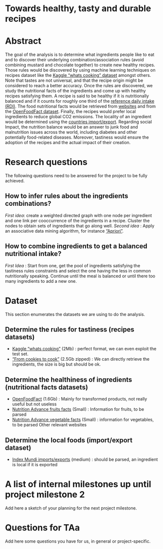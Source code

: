 # Towards healthy, tasty and durable recipes

# Abstract
The goal of the analysis is to determine what ingredients people like to eat and to discover their underlying combination/association rules (avoid combining mustard and chocolate together) to create new healthy recipes. Those rules would be discovered by using machine learning techniques on recipes dataset like the [Kaggle “whats cooking” dataset](https://www.kaggle.com/c/whats-cooking/data?fbclid=IwAR2RkMMWvBHJUirhgx-f5uB5ZVZ0XmlscS7OWJmuVZHUhDB9r2C8dLv4Bj4) amongst others. Note that tastes are not universal, and that the recipe origin might be considered to reach a better accuracy.
Once the rules are discovered, we study the nutritional facts of the ingredients and come up with healthy recipes satisfying them. A recipe is said to be healthy if it is nutritionally balanced and if it counts for roughly one third of the [reference daily intake (RDI)](https://en.wikipedia.org/wiki/Reference_Daily_Intake). The food nutritional facts would be retrieved from [websites](https://www.fda.gov/Food/ucm063367.htm) and from the [OpenFoodFact dataset](https://static.openfoodfacts.org/data/data-fields.txt).
Finally, the recipes would prefer local ingredients to reduce global CO2 emissions. The locality of an ingredient would be determined using the [countries import/export](https://www.indexmundi.com/trade/exports/?fbclid=IwAR3kwLE6OsmnoGuBRTFrlsmTsd94Xio8uGUCB7aw472rnmfpUnl2lI8GUvI).
Regarding social Impact, the nutrition balance would be an answer to junk food and malnutrition issues across the world, including diabetes and other potentially food-related diseases. Moreover, tastiness would ensure the adoption of the recipes and the actual impact of their creation.

# Research questions
The following questions need to be answered for the project to be fully achieved.

## How to infer rules about the ingredients combinations?
_First idea_: create a weighted directed graph with one node per ingredient and one link per cooccurrence of the ingredients in a recipe. Cluster the nodes to obtain sets of ingredients that go along well.
_Second idea_ : Apply an associative data mining algorithm, for instance [“Apriori”](https://en.wikipedia.org/wiki/Apriori_algorithm).

## How to combine ingredients to get a balanced nutritional intake?
_First Idea_ : Start from one, get the pool of ingredients satisfying the tastiness rules constraints and select the one having the less in common nutritionally speaking. Continue until the meal is balanced or until there too many ingredients to add a new one.


# Dataset
This section enumerates the datasets we are using to do the analysis.

## Determine the rules for tastiness (recipes datasets)
- [Kaggle “whats cooking”](https://www.kaggle.com/c/whats-cooking/data?fbclid=IwAR2RkMMWvBHJUirhgx-f5uB5ZVZ0XmlscS7OWJmuVZHUhDB9r2C8dLv4Bj4) (2Mb) : perfect format, we can even exploit the test set.
- [“From cookies to cook”](infolab.stanford.edu/~west1/from-cookies-to-cooks/) (2.5Gb zipped) : We can directly retrieve the ingredients, the size is big but should be ok.

## Determine the healthiness of ingredients (nutritional facts datasets)
- [OpenFoodFact](https://world.openfoodfacts.org) (1.6Gb) : Mainly for transformed products, not really useful but not useless
- [Nutrition Advance fruits facts](https://www.nutritionadvance.com/healthy-foods/types-of-fruit/) (Small) : Information for fruits, to be parsed
- [Nutrition Advance vegetable facts](https://www.nutritionadvance.com/healthy-foods/types-of-vegetables/) (Small) : information for vegetables, to be parsed
Other relevant websites

## Determine the local foods (import/export dataset)
- [Index Mundi imports/exports](https://www.indexmundi.com/trade/exports/?fbclid=IwAR3kwLE6OsmnoGuBRTFrlsmTsd94Xio8uGUCB7aw472rnmfpUnl2lI8GUvI) (medium) : should be parsed, an ingredient is local if it is exported

# A list of internal milestones up until project milestone 2
Add here a sketch of your planning for the next project milestone.

# Questions for TAa
Add here some questions you have for us, in general or project-specific.
